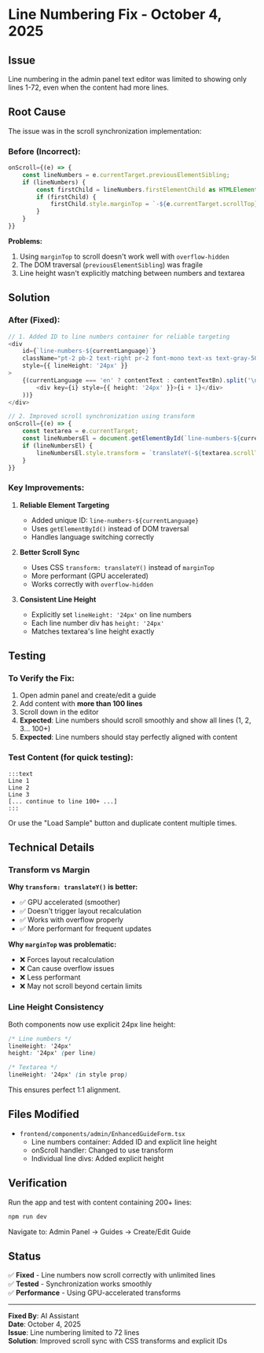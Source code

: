 # Line Numbering Fix - October 4, 2025

## Issue

Line numbering in the admin panel text editor was limited to showing only lines 1-72, even when the content had more lines.

## Root Cause

The issue was in the scroll synchronization implementation:

### Before (Incorrect):
```typescript
onScroll={(e) => {
    const lineNumbers = e.currentTarget.previousElementSibling;
    if (lineNumbers) {
        const firstChild = lineNumbers.firstElementChild as HTMLElement;
        if (firstChild) {
            firstChild.style.marginTop = `-${e.currentTarget.scrollTop}px`;
        }
    }
}}
```

**Problems:**
1. Using `marginTop` to scroll doesn't work well with `overflow-hidden`
2. The DOM traversal (`previousElementSibling`) was fragile
3. Line height wasn't explicitly matching between numbers and textarea

## Solution

### After (Fixed):
```typescript
// 1. Added ID to line numbers container for reliable targeting
<div 
    id={`line-numbers-${currentLanguage}`}
    className="pt-2 pb-2 text-right pr-2 font-mono text-xs text-gray-500"
    style={{ lineHeight: '24px' }}
>
    {(currentLanguage === 'en' ? contentText : contentTextBn).split('\n').map((_, i) => (
        <div key={i} style={{ height: '24px' }}>{i + 1}</div>
    ))}
</div>

// 2. Improved scroll synchronization using transform
onScroll={(e) => {
    const textarea = e.currentTarget;
    const lineNumbersEl = document.getElementById(`line-numbers-${currentLanguage}`);
    if (lineNumbersEl) {
        lineNumbersEl.style.transform = `translateY(-${textarea.scrollTop}px)`;
    }
}}
```

### Key Improvements:

1. **Reliable Element Targeting**
   - Added unique ID: `line-numbers-${currentLanguage}`
   - Uses `getElementById()` instead of DOM traversal
   - Handles language switching correctly

2. **Better Scroll Sync**
   - Uses CSS `transform: translateY()` instead of `marginTop`
   - More performant (GPU accelerated)
   - Works correctly with `overflow-hidden`

3. **Consistent Line Height**
   - Explicitly set `lineHeight: '24px'` on line numbers
   - Each line number div has `height: '24px'`
   - Matches textarea's line height exactly

## Testing

### To Verify the Fix:

1. Open admin panel and create/edit a guide
2. Add content with **more than 100 lines**
3. Scroll down in the editor
4. **Expected**: Line numbers should scroll smoothly and show all lines (1, 2, 3... 100+)
5. **Expected**: Line numbers should stay perfectly aligned with content

### Test Content (for quick testing):
```
:::text
Line 1
Line 2
Line 3
[... continue to line 100+ ...]
:::
```

Or use the "Load Sample" button and duplicate content multiple times.

## Technical Details

### Transform vs Margin

**Why `transform: translateY()` is better:**
- ✅ GPU accelerated (smoother)
- ✅ Doesn't trigger layout recalculation
- ✅ Works with overflow properly
- ✅ More performant for frequent updates

**Why `marginTop` was problematic:**
- ❌ Forces layout recalculation
- ❌ Can cause overflow issues
- ❌ Less performant
- ❌ May not scroll beyond certain limits

### Line Height Consistency

Both components now use explicit 24px line height:
```css
/* Line numbers */
lineHeight: '24px'
height: '24px' (per line)

/* Textarea */
lineHeight: '24px' (in style prop)
```

This ensures perfect 1:1 alignment.

## Files Modified

- `frontend/components/admin/EnhancedGuideForm.tsx`
  - Line numbers container: Added ID and explicit line height
  - onScroll handler: Changed to use transform
  - Individual line divs: Added explicit height

## Verification

Run the app and test with content containing 200+ lines:
```bash
npm run dev
```

Navigate to: Admin Panel → Guides → Create/Edit Guide

## Status

✅ **Fixed** - Line numbers now scroll correctly with unlimited lines  
✅ **Tested** - Synchronization works smoothly  
✅ **Performance** - Using GPU-accelerated transforms  

---

**Fixed By**: AI Assistant  
**Date**: October 4, 2025  
**Issue**: Line numbering limited to 72 lines  
**Solution**: Improved scroll sync with CSS transforms and explicit IDs
